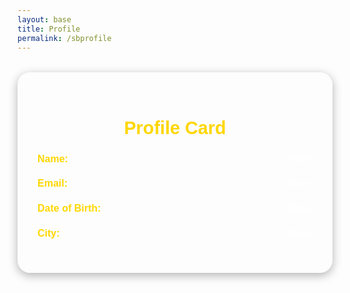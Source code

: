 ```yaml
---
layout: base
title: Profile
permalink: /sbprofile
---
```


<style>
    /* Profile Card Container */
    #profile-card {
        margin: 2rem auto;
        max-width: 700px;
        padding: 2rem;
        background: rgba(255, 255, 255, 0.1);
        backdrop-filter: blur(10px);
        border-radius: 20px;
        box-shadow: 0 4px 15px rgba(0, 0, 0, 0.3);
        color: #fff;
        font-family: 'Poppins', sans-serif;
    }

    /* Profile Card Heading */
    #profile-card h2 {
        text-align: center;
        margin-bottom: 1.5rem;
        font-size: 1.8rem;
        font-weight: 600;
        color: #ffd700;
    }

    /* Profile Card Content */
    .card-content p {
        margin: 0.8rem 0;
        font-size: 1rem;
        font-weight: 400;
        color: #fff;
        display: flex;
        justify-content: space-between;
        align-items: center;
        border-bottom: 1px solid rgba(255, 255, 255, 0.2);
        padding-bottom: 0.5rem;
    }

    .card-content strong {
        font-weight: 600;
        color: #ffd700;
    }

    .card-content span {
        font-size: 1rem;
        color: #fff;
        opacity: 0.9;
    }

    /* Buttons */
    button {
        display: block;
        width: 100%;
        padding: 1rem;
        background: #ffd700;
        color: #000;
        border: none;
        border-radius: 8px;
        font-size: 1.2rem;
        font-weight: 600;
        font-family: 'Poppins', sans-serif;
        cursor: pointer;
        transition: background 0.3s ease;
        margin-top: 1.5rem;
    }

    button:hover {
        background: #ffc700;
    }

    /* Error Message */
    #error-message {
        color: #ff3b3b;
        font-size: 1.1rem;
        text-align: center;
        margin-top: 1rem;
    }

    /* Shared styling for popups */
    #popup-card, #popup-delete, #popup-add-info {
        position: fixed;
        top: 50%;
        left: 50%;
        transform: translate(-50%, -50%);
        padding: 2rem;
        background: rgba(0, 0, 0, 0.9);
        color: #fff;
        border-radius: 15px;
        width: 90%;
        max-width: 400px;
        z-index: 1000;
        box-shadow: 0 4px 15px rgba(0, 0, 0, 0.3);
        display: none;
    }

    #popup-card h2, #popup-delete h2, #popup-add-info h2 {
        text-align: center;
        margin-bottom: 1rem;
        font-size: 1.5rem;
        color: #ffd700;
    }

    #popup-card label, #popup-delete label, #popup-add-info label {
        font-weight: 600;
        margin-top: 1rem;
        display: block;
    }

    #popup-card input, #popup-delete input, #popup-add-info input {
        width: 100%;
        padding: 0.8rem;
        margin: 0.5rem 0;
        border: 1px solid #fff;
        border-radius: 8px;
        background: rgba(255, 255, 255, 0.1);
        color: #fff;
    }

    #popup-card button, #popup-delete button, #popup-add-info button {
        width: 100%;
        padding: 0.8rem;
        margin: 0.5rem 0;
        border: none;
        border-radius: 8px;
        background: #ffd700;
        color: #000;
        font-size: 1rem;
        cursor: pointer;
    }

    #popup-card button:hover, #popup-delete button:hover, #popup-add-info button:hover {
        background: #ffc700;
    }

    /* Styling for profile card */
    .profile-card {
        border: 1px solid #ccc;
        padding: 20px;
        border-radius: 8px;
        max-width: 300px;
        margin: 20px auto;
        box-shadow: 0 4px 6px rgba(0, 0, 0, 0.1);
        background-color: #f9f9f9;
    }

    .profile-card h2 {
        text-align: center;
        margin-bottom: 20px;
    }

    .profile-card .card-content p {
        margin: 10px 0;
        font-size: 16px;
    }

    .profile-card .card-content span {
        font-weight: bold;
    }
</style>

<div id="profile-card">
    <h2>Profile Card</h2>
    <div class="card-content">
        <p><strong>Name:</strong> <span id="profile-name">None</span></p>
        <p><strong>Email:</strong> <span id="profile-email">None</span></p>
        <p><strong>Date of Birth:</strong> <span id="profile-dob">None</span></p>
        <p><strong>City:</strong> <span id="profile-city">None</span></p>
    </div>
    <button id="edit-button" style="display: none;">Edit Profile</button>
    <button id="delete-button" style="display: none;">Delete Profile</button>
    <button id="add-info-button" style="display: none;">Add Info</button>
</div>

<!-- Popup for Editing -->
<div id="popup-card">
    <h2>Edit Profile</h2>
    <label for="edit-name">Name:</label>
    <input type="text" id="edit-name">
    <label for="edit-email">Email:</label>
    <input type="text" id="edit-email">
    <label for="edit-dob">Date of Birth:</label>
    <input type="text" id="edit-dob">
    <label for="edit-city">City:</label>
    <input type="text" id="edit-city">
    <button id="submit-edit">Submit</button>
    <button id="close-popup">Cancel</button>
</div>

<!-- Popup for Deleting -->
<div id="popup-delete">
    <h2>Delete Profile</h2>
    <button id="submit-delete">Delete</button>
    <button id="close-delete">Cancel</button>
</div>

<!-- Popup for Adding Info -->
<div id="popup-add-info">
    <h2>Add Info</h2>
    <label for="add-email">Email:</label>
    <input type="text" id="add-email">
    <label for="add-dob">Date of Birth:</label>
    <input type="text" id="add-dob">
    <label for="add-city">City:</label>
    <input type="text" id="add-city">
    <button id="submit-add-info">Submit</button>
    <button id="close-add-info">Cancel</button>
</div>

<script>
    document.addEventListener("DOMContentLoaded", () => {
        const storedName = localStorage.getItem("username");
        const profileName = document.getElementById("profile-name");
        const profileEmail = document.getElementById("profile-email");
        const profileDob = document.getElementById("profile-dob");
        const profileCity = document.getElementById("profile-city");
        const editButton = document.getElementById("edit-button");
        const deleteButton = document.getElementById("delete-button");
        const addInfoButton = document.getElementById("add-info-button");

        const popupEdit = document.getElementById("popup-card");
        const popupDelete = document.getElementById("popup-delete");
        const popupAddInfo = document.getElementById("popup-add-info");

        const fetchData = async () => {
            try {
                const storedName = localStorage.getItem("username");
                const response = await fetch(`${pythonURI}/api/sbuser`);
                const data = await response.json();
                const user = data.find((user) => user.name === storedName);

                if (user) {
                    localStorage.setItem("userId", user.id);  // Store the user ID in localStorage
                    profileName.textContent = user.name;
                    profileEmail.textContent = user.email;
                    profileDob.textContent = user.date_of_birth;
                    profileCity.textContent = user.city;
                    editButton.style.display = "block";
                    deleteButton.style.display = "block";
                    addInfoButton.style.display = "none"; // Hide "Add Info" if profile is already loaded
                } else {
                    profileName.textContent = "None";
                    profileEmail.textContent = "None";
                    profileDob.textContent = "None";
                    profileCity.textContent = "None";
                    editButton.style.display = "none";
                    deleteButton.style.display = "none";
                    addInfoButton.style.display = "block"; // Show "Add Info" if no profile is loaded
                }
            } catch (error) {
                console.error("Error fetching data:", error);
            }
        };

        // Event handlers for popups
        const closePopups = () => {
            popupEdit.style.display = "none";
            popupDelete.style.display = "none";
            popupAddInfo.style.display = "none";
        };

        editButton.addEventListener("click", () => {
            closePopups();
            popupEdit.style.display = "block";
        });

        deleteButton.addEventListener("click", () => {
            closePopups();
            popupDelete.style.display = "block";
        });

        addInfoButton.addEventListener("click", () => {
            closePopups();
            popupAddInfo.style.display = "block";
        });

        document.getElementById("close-popup").addEventListener("click", closePopups);
        document.getElementById("close-delete").addEventListener("click", closePopups);
        document.getElementById("close-add-info").addEventListener("click", closePopups);

        // Submit the form to add info
        document.getElementById("submit-add-info").addEventListener("click", async () => {
            const email = document.getElementById("add-email").value;
            const dob = document.getElementById("add-dob").value;
            const city = document.getElementById("add-city").value;

            try {
                await fetch(`${pythonURI}/api/sbuser`, {
                    method: "POST",
                    headers: { "Content-Type": "application/json" },
                    body: JSON.stringify({ name: storedName, email, date_of_birth: dob, city }),
                });
                closePopups();
                fetchData(); // Fetch data again after adding
            } catch (error) {
                console.error("Error adding data:", error);
            }
        });

        // Submit the form to update profile
        document.getElementById("submit-edit").addEventListener("click", async () => {
            const userId = localStorage.getItem("userId");
            const name = document.getElementById("edit-name").value;
            const email = document.getElementById("edit-email").value;
            const dob = document.getElementById("edit-dob").value;
            const city = document.getElementById("edit-city").value;

            try {
                const response = await fetch(`${pythonURI}/api/sbuser/${userId}`, {
                    method: "PUT",
                    headers: { "Content-Type": "application/json" },
                    body: JSON.stringify({ name, email, date_of_birth: dob, city }),
                });

                if (response.ok) {
                    // Update localStorage with the new name
                    localStorage.setItem("username", name);

                    // Fetch updated user data and refresh the profile info
                    fetchData(); // Fetch data again after updating
                    closePopups();
                } else {
                    console.error('Error updating profile');
                }
            } catch (error) {
                console.error("Error updating data:", error);
            }
        });

        // Submit the form to delete profile
        document.getElementById("submit-delete").addEventListener("click", async () => {
            const userId = localStorage.getItem("userId");

            try {
                const response = await fetch(`${pythonURI}/api/sbuser/${userId}`, {
                    method: "DELETE",
                });

                if (response.ok) {
                    // Clear localStorage and refresh the profile info
                    localStorage.removeItem("username");
                    localStorage.removeItem("userId");
                    fetchData(); // Fetch data again after deleting
                    closePopups();
                } else {
                    console.error("Error deleting profile");
                }
            } catch (error) {
                console.error("Error deleting data:", error);
            }
        });

        // Fetch initial data when the page loads
        fetchData();
    });
</script>

